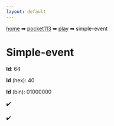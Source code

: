 ```yaml
---
layout: default
---
```


[home](/) ➡ [pocket113](/protocol/pocket113) ➡ [play](/protocol/pocket113/play) ➡ simple-event

# Simple-event

**Id**: 64

**Id** (hex): 40

**Id** (bin): 01000000

✔️

✔️

